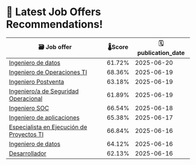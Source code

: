 # 🚀 Latest Job Offers Recommendations!
| 🗃️ **Job offer** | 🌡️**Score** | 🗓️ **publication_date** |
|---|---|---|
| [Ingeniero de datos](https://co.linkedin.com/jobs/view/ingeniero-de-datos-at-brm-s-a-s-4253828830) | 61.72% | 2025-06-20 |
| [Ingeniero de Operaciones TI](https://co.linkedin.com/jobs/view/ingeniero-de-operaciones-ti-at-lite-thinking-4252906647) | 68.36% | 2025-06-19 |
| [Ingeniero Postventa](https://co.linkedin.com/jobs/view/ingeniero-postventa-at-tecnolog%C3%ADa-inform%C3%A1tica-4251769918) | 63.18% | 2025-06-19 |
| [Ingeniero/a de Seguridad Operacional](https://co.linkedin.com/jobs/view/ingeniero-a-de-seguridad-operacional-at-periferia-it-group-4251993787) | 61.89% | 2025-06-19 |
| [Ingeniero SOC](https://co.linkedin.com/jobs/view/ingeniero-soc-at-liberty-latin-america-4250320214) | 66.54% | 2025-06-18 |
| [Ingeniero de aplicaciones](https://co.linkedin.com/jobs/view/ingeniero-de-aplicaciones-at-novatec-fluid-system-s-a-s-4216548122) | 65.38% | 2025-06-17 |
| [Especialista en Ejecución de Proyectos TI](https://co.linkedin.com/jobs/view/especialista-en-ejecuci%C3%B3n-de-proyectos-ti-at-alvaro-escobar-ch-y-cia-ltda-4252038463) | 66.84% | 2025-06-16 |
| [Ingeniero de datos](https://co.linkedin.com/jobs/view/ingeniero-de-datos-at-management-and-quality-4252036615) | 64.12% | 2025-06-16 |
| [Desarrollador](https://co.linkedin.com/jobs/view/desarrollador-at-sincosoft-sas-4252031865) | 62.13% | 2025-06-16 |
